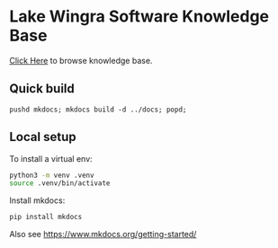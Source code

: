 # Lake Wingra Software Knowledge Base

[Click Here](https://tdurtschi.github.io/lws-docs/site/) to browse knowledge base.

## Quick build

`pushd mkdocs; mkdocs build -d ../docs; popd;`

## Local setup 

To install a virtual env:
```sh
python3 -m venv .venv
source .venv/bin/activate
```

Install mkdocs:
```sh
pip install mkdocs
```

Also see https://www.mkdocs.org/getting-started/